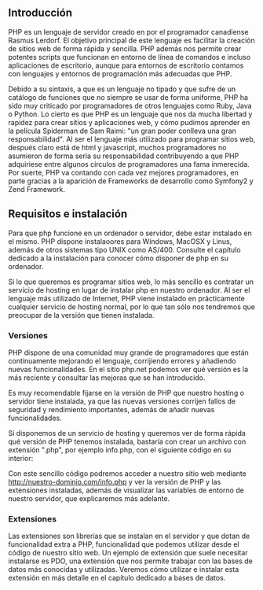 Introducción
------------

PHP es un lenguaje de servidor creado en por el programador canadiense Rasmus Lerdorf.
El objetivo principal de este lenguaje es facilitar la creación de sitios web de forma rápida y sencilla.
PHP además nos permite crear potentes scripts que funcionan en entorno de línea de comandos e incluso aplicaciones de escritorio, aunque para entornos de escritorio contamos con lenguajes y entornos de programación más adecuadas que PHP.

Debido a su sintaxis, a que es un lenguaje no tipado y que sufre de un catálogo de funciones que no siempre se usar de forma uniforme, PHP ha sido muy criticado por programadores de otros lenguajes como Ruby, Java o Python.
Lo cierto es que PHP es un lenguaje que nos da mucha libertad y rapidez para crear sitios y aplicaciones web, y cómo pudimos aprender en la película Spiderman de Sam Raimi: "un gran poder conlleva una gran responsabilidad".
Al ser el lenguaje más utilizado para programar sitios web, después claro está de html y javascript, muchos programadores no asumieron de forma seria su responsabilidad contribuyendo a que PHP adquiriese entre algunos círculos de programadores una fama inmerecida.
Por suerte, PHP va contando con cada vez mejores programadores, en parte gracias a la aparición de Frameworks de desarrollo como Symfony2 y Zend Framework.


## Requisitos e instalación

Para que php funcione en un ordenador o servidor, debe estar instalado en el mismo.
PHP dispone instalaoores para Windows, MacOSX y Linus, además de otros sistemas tipo UNIX como AS/400.
Consulte el capítulo dedicado a la instalación para conocer cómo disponer de php en su ordenador.

Si lo que queremos es programar sitios web, lo más sencillo es contratar un servicio de hosting en lugar de instalar php en nuestro ordenador. 
Al ser el lenguaje más utilizado de Internet, PHP viene instalado en prácticamente cualquier servicio de hosting normal, por lo que tan sólo nos tendremos que preocupar de la versión que tienen instalada.


### Versiones

PHP dispone de una comunidad muy grande de programadores que están contínuamente mejorando el lenguaje, corrijiendo errores y añadiendo nuevas funcionalidades.
En el sitio php.net podemos ver qué versión es la más reciente y consultar las mejoras que se han introducido.

Es muy recomendable fijarse en la versión de PHP que nuestro hosting o servidor tiene instalada, ya que las nuevas versiones corrijen fallos de seguridad y rendimiento importantes, además de añadir nuevas funcionalidades.

Si disponemos de un servicio de hosting y queremos ver de forma rápida qué versión de PHP tenemos instalada, bastaría con crear un archivo con extensión ".php", por ejemplo info.php, con el siguiente código en su interior:

  <?php
    phpinfo();
  ?>

Con este sencillo código podremos acceder a nuestro sitio web mediante http://nuestro-dominio.com/info.php y ver la versión de PHP y las extensiones instaladas, además de visualizar las variables de entorno de nuestro servidor, que explicaremos más adelante.


### Extensiones

Las extensiones son librerías que se instalan en el servidor y que dotan de funcionalidad extra a PHP, funcionalidad que podemos utilizar desde el código de nuestro sitio web.
Un ejemplo de extensión que suele necesitar instalarse es PDO, una extensión que nos permite trabajar con las bases de datos más conocidas y utilizadas.
Veremos cómo utilizar e instalar esta extensión en más detalle en el capítulo dedicado a bases de datos.



